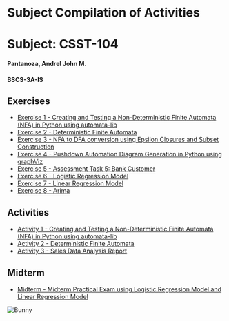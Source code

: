 <!DOCTYPE html>
<html lang="en">
<head>
    <meta charset="UTF-8">
    <meta name="viewport" content="width=device-width, initial-scale=1.0">
    <link rel="stylesheet" href="style.css">
</head>
<body>
    <div class="container">
        <div class="subject">
            <h1>Subject Compilation of Activities</h1>
            <h1>Subject: CSST-104</h1>
            <h4>Pantanoza, Andrel John M.</h4>
            <h4>BSCS-3A-IS</h4>
            <div class="section">
                <h2>Exercises</h2>
                <ul class="exercises">
                    <li><a href="Pantanoza-Exer1-3A.ipynb" target="_blank">Exercise 1 - Creating and Testing a Non-Deterministic Finite Automata (NFA) in Python using automata-lib</a></li>
                    <li><a href="Pantanoza-Exer2-3A.ipynb" target="_blank">Exercise 2 - Deterministic Finite Automata</a></li>
                    <li><a href="Pantanoza-Exer3-3A.ipynb" target="_blank">Exercise 3 - NFA to DFA conversion using Epsilon Closures and Subset Construction</a></li>
                    <li><a href="Pantanoza-Exer4-3A.ipynb" target="_blank">Exercise 4 - Pushdown Automation Diagram Generation in Python using graphViz</a></li>
                    <li><a href="3A-PANTANOZA-EXER5.ipynb" target="_blank">Exercise 5 - Assessment Task 5: Bank Customer</a></li>
                    <li><a href="3A-PANTANOZA-EXER6.ipynb" target="_blank">Exercise 6 - Logistic Regression Model</a></li>
                    <li><a href="3A-PANTANOZA-EXER7.ipynb" target="_blank">Exercise 7 - Linear Regression Model</a></li>
                    <li><a href="3A-PANTANOZA-EXER8.ipynb" target="_blank">Exercise 8 - Arima</a></li>
                </ul>
            </div>
            <div class="section">
                <h2>Activities</h2>
                <ul class="activities">
                    <li><a href="Pantanoza-Collab-Activity1-3A.ipynb" target="_blank">Activity 1 - Creating and Testing a Non-Deterministic Finite Automata (NFA) in Python using automata-lib</a></li>
                    <li><a href="Pantanoza-Collab-Activity2-3A.ipynb" target="_blank">Activity 2 - Deterministic Finite Automata</a></li>
                    <li><a href="Pantanoza-Collab-Activity3.ipynb" target="_blank">Activity 3 - Sales Data Analysis Report</a></li>
                </ul>
            </div>
            <div class="section">
                <h2>Midterm</h2>
                <ul class="midterm">
                    <li><a href="3A-PANTANOZA-MIDTERM.ipynb" target="_blank">Midterm - Midterm Practical Exam using Logistic Regression Model and Linear Regression Model</a></li>
                </ul>
            </div>
            <div class="bunny-image">
                <img src="bunny.png" alt="Bunny">
            </div>
        </div>
    </div>
</body>
</html>
